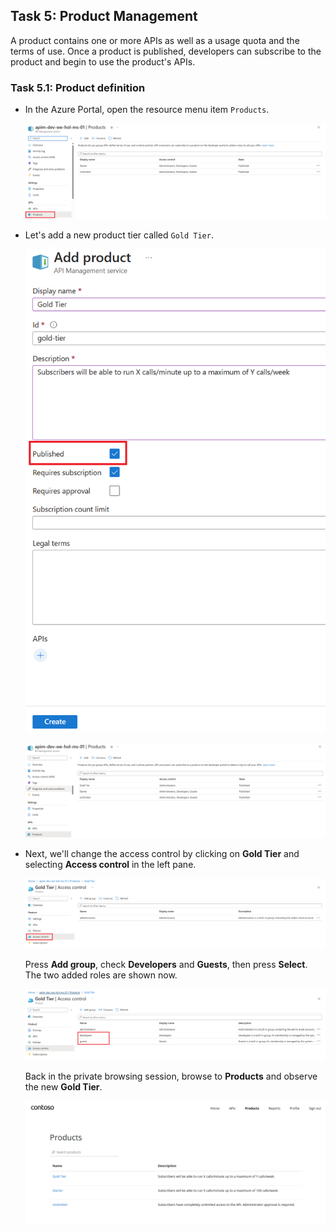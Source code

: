 ## Task 5: Product Management

A product contains one or more APIs as well as a usage quota and the terms of use. Once a product is published, developers can subscribe to the product and begin to use the product's APIs.

### Task 5.1: Product definition

- In the Azure Portal, open the resource menu item `Products`.

  ![APIM Products](../../assets/images/apim-products.png)

- Let's add a new product tier called `Gold Tier`. 

  ![APIM Add Product](../../assets/images/apim-add-product-1.png)

  ![APIM Add Product](../../assets/images/apim-add-product-2.png)

- Next, we'll change the access control by clicking on **Gold Tier** and selecting **Access control** in the left pane.

  ![APIM Add Product Access](../../assets/images/apim-add-product-access-1.png)

  Press **Add group**, check **Developers** and **Guests**, then press **Select**. The two added roles are shown now.

  ![APIM Add Product Access](../../assets/images/apim-add-product-access-2.png)

  Back in the private browsing session, browse to **Products** and observe the new **Gold Tier**. 

  ![APIM Developer Portal Added Product](../../assets/images/apim-developer-portal-added-product.png)
